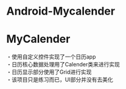 # Android-Mycalender
# MyCalender
・使用自定义控件实现了一个日历app<br>
・日历核心数据处理用了Calender类来进行实现<br>
・日历显示部分使用了Grid进行实现<br>
・该项目只是练习而已，UI部分并没有去美化<br>

